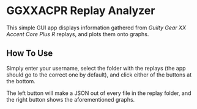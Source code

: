 # GGXXACPR Replay Analyzer

This simple GUI app displays information gathered from *Guilty Gear XX Accent Core Plus R* replays, and plots them onto graphs.

## How To Use

Simply enter your username, select the folder with the replays (the app should go to the correct one by default), and click either of the buttons at the bottom.

The left button will make a JSON out of every file in the replay folder, and the right button shows the aforementioned graphs.

